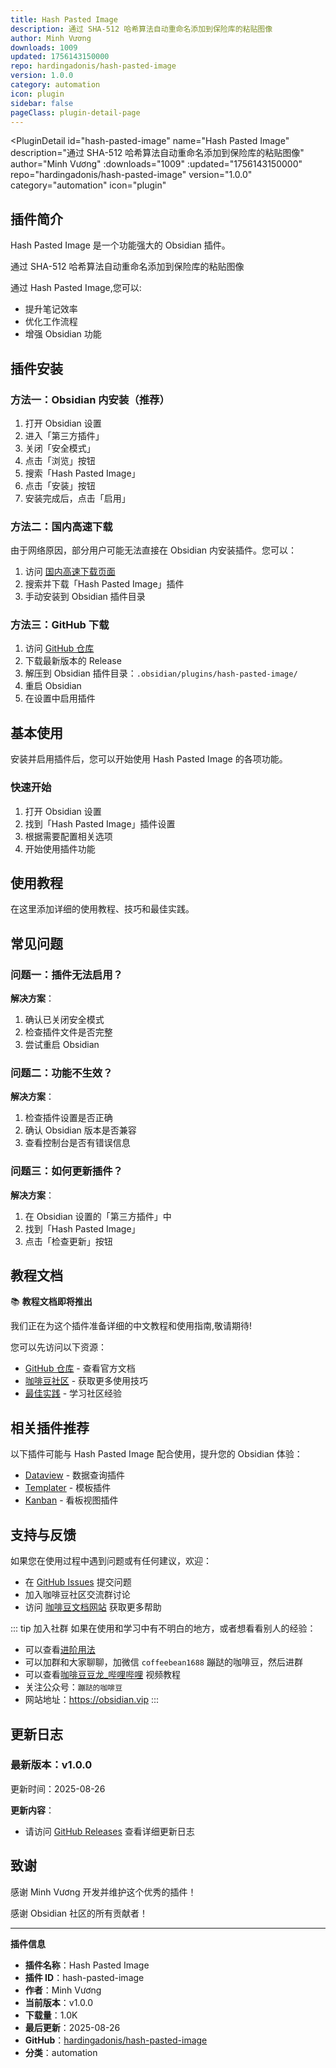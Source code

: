 ```yaml
---
title: Hash Pasted Image
description: 通过 SHA-512 哈希算法自动重命名添加到保险库的粘贴图像
author: Minh Vương
downloads: 1009
updated: 1756143150000
repo: hardingadonis/hash-pasted-image
version: 1.0.0
category: automation
icon: plugin
sidebar: false
pageClass: plugin-detail-page
---
```


<PluginDetail
  id="hash-pasted-image"
  name="Hash Pasted Image"
  description="通过 SHA-512 哈希算法自动重命名添加到保险库的粘贴图像"
  author="Minh Vương"
  :downloads="1009"
  :updated="1756143150000"
  repo="hardingadonis/hash-pasted-image"
  version="1.0.0"
  category="automation"
  icon="plugin"
>

<!-- AUTO_GENERATED_START -->
## 插件简介

Hash Pasted Image 是一个功能强大的 Obsidian 插件。

通过 SHA-512 哈希算法自动重命名添加到保险库的粘贴图像

通过 Hash Pasted Image,您可以:

- 提升笔记效率
- 优化工作流程
- 增强 Obsidian 功能

<!-- AUTO_GENERATED_END -->

<!-- AUTO_GENERATED_START -->
## 插件安装

### 方法一：Obsidian 内安装（推荐）

1. 打开 Obsidian 设置
2. 进入「第三方插件」
3. 关闭「安全模式」
4. 点击「浏览」按钮
5. 搜索「Hash Pasted Image」
6. 点击「安装」按钮
7. 安装完成后，点击「启用」

### 方法二：国内高速下载

由于网络原因，部分用户可能无法直接在 Obsidian 内安装插件。您可以：

1. 访问 [国内高速下载页面](/zh/documentation/obsidian-plugins-download.html)
2. 搜索并下载「Hash Pasted Image」插件
3. 手动安装到 Obsidian 插件目录

### 方法三：GitHub 下载

1. 访问 [GitHub 仓库](https://github.com/hardingadonis/hash-pasted-image)
2. 下载最新版本的 Release
3. 解压到 Obsidian 插件目录：`.obsidian/plugins/hash-pasted-image/`
4. 重启 Obsidian
5. 在设置中启用插件

## 基本使用

安装并启用插件后，您可以开始使用 Hash Pasted Image 的各项功能。

### 快速开始

1. 打开 Obsidian 设置
2. 找到「Hash Pasted Image」插件设置
3. 根据需要配置相关选项
4. 开始使用插件功能

<!-- AUTO_GENERATED_END -->

<!-- CUSTOM_CONTENT_START:tutorial -->
## 使用教程

在这里添加详细的使用教程、技巧和最佳实践。

<!-- CUSTOM_CONTENT_END:tutorial -->

<!-- SHARED_CONTENT_START -->
## 常见问题

### 问题一：插件无法启用？

**解决方案**：
1. 确认已关闭安全模式
2. 检查插件文件是否完整
3. 尝试重启 Obsidian

### 问题二：功能不生效？

**解决方案**：
1. 检查插件设置是否正确
2. 确认 Obsidian 版本是否兼容
3. 查看控制台是否有错误信息

### 问题三：如何更新插件？

**解决方案**：
1. 在 Obsidian 设置的「第三方插件」中
2. 找到「Hash Pasted Image」
3. 点击「检查更新」按钮

## 教程文档

📚 **教程文档即将推出**

我们正在为这个插件准备详细的中文教程和使用指南,敬请期待!

您可以先访问以下资源：
- [GitHub 仓库](https://github.com/hardingadonis/hash-pasted-image) - 查看官方文档
- [咖啡豆社区](/zh/bases/) - 获取更多使用技巧
- [最佳实践](/zh/best-practices/) - 学习社区经验

## 相关插件推荐

以下插件可能与 Hash Pasted Image 配合使用，提升您的 Obsidian 体验：

- [Dataview](/zh/plugins/dataview.html) - 数据查询插件
- [Templater](/zh/plugins/templater-obsidian.html) - 模板插件
- [Kanban](/zh/plugins/obsidian-kanban.html) - 看板视图插件

## 支持与反馈

如果您在使用过程中遇到问题或有任何建议，欢迎：

- 在 [GitHub Issues](https://github.com/hardingadonis/hash-pasted-image/issues) 提交问题
- 加入咖啡豆社区交流群讨论
- 访问 [咖啡豆文档网站](https://obsidian.vip) 获取更多帮助

::: tip 加入社群
如果在使用和学习中有不明白的地方，或者想看看别人的经验：
- 可以查看[进阶用法](/zh/advanced)
- 可以加群和大家聊聊，加微信 `coffeebean1688` 蹦跶的咖啡豆，然后进群
- 可以查看[咖啡豆豆龙_哔哩哔哩](https://space.bilibili.com/618777356) 视频教程
- 关注公众号：`蹦跶的咖啡豆`
- 网站地址：https://obsidian.vip
:::
<!-- SHARED_CONTENT_END -->

<!-- AUTO_GENERATED_START -->
## 更新日志

### 最新版本：v1.0.0

更新时间：2025-08-26

**更新内容**：
- 请访问 [GitHub Releases](https://github.com/hardingadonis/hash-pasted-image/releases) 查看详细更新日志

## 致谢

感谢 Minh Vương 开发并维护这个优秀的插件！

感谢 Obsidian 社区的所有贡献者！

---

**插件信息**
- **插件名称**：Hash Pasted Image
- **插件 ID**：hash-pasted-image
- **作者**：Minh Vương
- **当前版本**：v1.0.0
- **下载量**：1.0K
- **最后更新**：2025-08-26
- **GitHub**：[hardingadonis/hash-pasted-image](https://github.com/hardingadonis/hash-pasted-image)
- **分类**：automation
<!-- AUTO_GENERATED_END -->

</PluginDetail>


